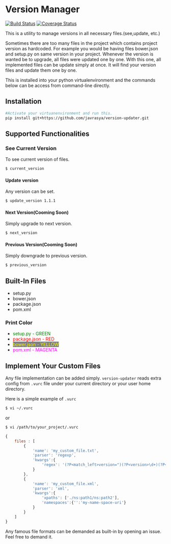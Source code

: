 # Version Manager 
[![Build Status](https://travis-ci.org/javrasya/version-updater.svg)](https://travis-ci.org/javrasya/version-updater) [![Coverage Status](https://coveralls.io/repos/github/javrasya/version-updater/badge.svg?branch=master)](https://coveralls.io/github/javrasya/version-updater?branch=master)

This is a utility to manage versions in all necessary files.(see,update, etc.) 

Sometimes there are too many files in the project which contains project version as hardcoded. For example you would be having files bower.json and setup.py on same version in your project. Whenever the version is wanted be to upgrade, all files were updated one by one. With this one, all implemented files can be update simply at once. It will find your version files and update them one by one.

This is installed into your python virtualenvironment and the commands below can be access from command-line directly.

## Installation
```bash
#Activate your virtuanenvironment and run this.
pip install git+https://github.com/javrasya/version-updater.git
```


## Supported Functionalities
### See Current Version
To see current version of files.
```bash
$ current_version
```

#### Update version
Any version can be set.
```bash
$ update_version 1.1.1
```

#### Next Version(Cooming Soon)
Simply upgrade to next version.
```bash
$ next_version
```

#### Previous Version(Cooming Soon)
Simply downgrade to previous version.
```bash
$ previous_version
```

## Built-In Files
* setup.py
* bower.json
* package.json
* pom.xml

### Print Color
* <span style="color:green;">setup.py - GREEN</span>
* <span style="color:red;">package.json - RED</span>
* <span style="color:yellow;background-color:grey">bower.json - YELLOW</span>
* <span style="color:magenta;">pom.xml - MAGENTA</span>


## Implement Your Custom Files

Any file implementation can be added simply. `version-updater` reads extra config from `.vurc` file under your current directory or your user home directory. 

Here is a simple example of `.vurc`

```bash
$ vi ~/.vurc
```
or
```bash
$ vi /path/to/your_project/.vurc
```

```javascript
{
	files : [
		{
            'name': 'my_custom_file.txt',
            'parser': 'regexp',
            'kwargs':{
            	'regex': '(?P<match_left>version=")(?P<version>\d+)(?P<match_right>")'
            }
		},
		{
            'name': 'my_custom_file.xml',
            'parser': 'xml',
            'kwargs':{
            	'xpaths': ['./ns:path1/ns:path2'],
            	'namespaces':{'':'my-name-space-uri'}
            }
		}		
	]
}
```

Any famous file formats can be demanded as built-in by opening an issue. Feel free to demand it.

